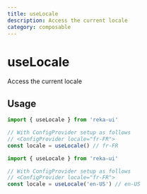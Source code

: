 ```yaml
---
title: useLocale
description: Access the current locale
category: composable
---
```


# useLocale

<Description>
Access the current locale
</Description>

## Usage

```ts
import { useLocale } from 'reka-ui'

// With ConfigProvider setup as follows
// <ConfigProvider locale="fr-FR">
const locale = useLocale() // fr-FR
```

```ts
import { useLocale } from 'reka-ui'

// With ConfigProvider setup as follows
// <ConfigProvider locale="fr-FR">
const locale = useLocale('en-US') // en-US
```
